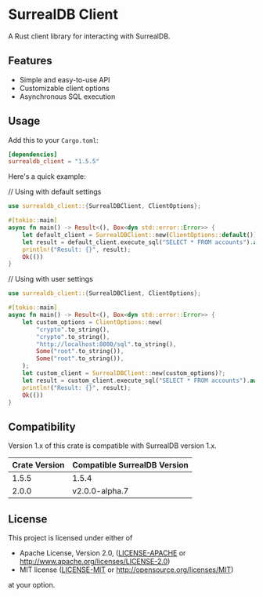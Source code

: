 # SurrealDB Client

A Rust client library for interacting with SurrealDB.

## Features

- Simple and easy-to-use API
- Customizable client options
- Asynchronous SQL execution

## Usage

Add this to your `Cargo.toml`:

```toml
[dependencies]
surrealdb_client = "1.5.5"
```

Here's a quick example:

// Using with default settings
```rust
use surrealdb_client::{SurrealDBClient, ClientOptions};

#[tokio::main]
async fn main() -> Result<(), Box<dyn std::error::Error>> {
    let default_client = SurrealDBClient::new(ClientOptions::default())?;
    let result = default_client.execute_sql("SELECT * FROM accounts").await?;
    println!("Result: {}", result);
    Ok(())
}
```

// Using with user settings
```rust
use surrealdb_client::{SurrealDBClient, ClientOptions};

#[tokio::main]
async fn main() -> Result<(), Box<dyn std::error::Error>> {
    let custom_options = ClientOptions::new(
        "crypto".to_string(),
        "crypto".to_string(),
        "http://localhost:8000/sql".to_string(),
        Some("root".to_string()),
        Some("root".to_string()),
    );
    let custom_client = SurrealDBClient::new(custom_options)?;
    let result = custom_client.execute_sql("SELECT * FROM accounts").await?;
    println!("Result: {}", result);
    Ok(())
}
```

## Compatibility

Version 1.x of this crate is compatible with SurrealDB version 1.x.

| Crate Version | Compatible SurrealDB Version |
|---------------|------------------------------|
| 1.5.5         | 1.5.4                        |
| 2.0.0         | v2.0.0-alpha.7               |

## License

This project is licensed under either of

 * Apache License, Version 2.0, ([LICENSE-APACHE](LICENSE-APACHE) or http://www.apache.org/licenses/LICENSE-2.0)
 * MIT license ([LICENSE-MIT](LICENSE-MIT) or http://opensource.org/licenses/MIT)

at your option.